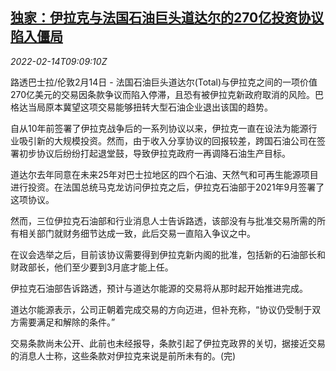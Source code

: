<!--1644831063000-->
[独家：伊拉克与法国石油巨头道达尔的270亿投资协议陷入僵局](https://cn.reuters.com/article/iraq-total-deal-0214-idCNKBS2KJ0O5)
------

<div><i>2022-02-14T09:09:10Z</i></div><p>路透巴士拉/伦敦2月14日 - 法国石油巨头道达尔(Total)与伊拉克之间的一项价值270亿美元的交易因条款争议而陷入停滞，且恐有被伊拉克新政府取消的风险。巴格达当局原本冀望这项交易能够扭转大型石油企业退出该国的趋势。</p><p>自从10年前签署了伊拉克战争后的一系列协议以来，伊拉克一直在设法为能源行业吸引新的大规模投资。然而，由于收入分享协议的回报较差，跨国石油公司在签署初步协议后纷纷打起退堂鼓，导致伊拉克政府一再调降石油生产目标。</p><p>道达尔去年同意在未来25年对巴士拉地区的四个石油、天然气和可再生能源项目进行投资。在法国总统马克龙访问伊拉克之后，伊拉克石油部于2021年9月签署了这项协议。</p><p>然而，三位伊拉克石油部和行业消息人士告诉路透，该部没有与批准交易所需的所有相关部门就财务细节达成一致，此后交易一直陷入争议之中。</p><p>在议会选举之后，目前该协议需要得到伊拉克新内阁的批准，包括新的石油部长和财政部长，他们至少要到3月底才能上任。</p><p>伊拉克石油部告诉路透，预计与道达尔能源的交易将从那时起开始推进完成。</p><p>道达尔能源表示，公司正朝着完成交易的方向迈进，但补充称，“协议仍受制于双方需要满足和解除的条件。”</p><p>交易条款尚未公开、此前也未经报导，条款引起了伊拉克政界的关切，据接近交易的消息人士称，这些条款对伊拉克来说是前所未有的。(完)</p>
